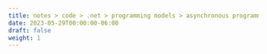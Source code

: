 ```yaml
---
title: notes > code > .net > programming models > asynchronous programming > asynchronous programming model (APM) (iasyncresult)
date: 2023-05-29T00:00:00-06:00
draft: false
weight: 1
---
```

